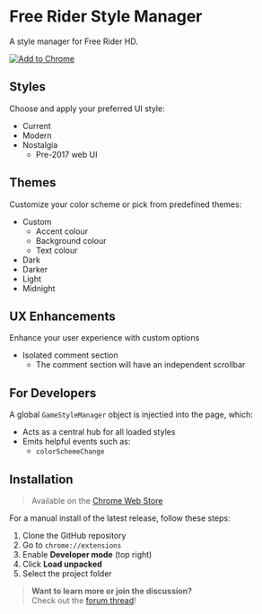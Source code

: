 # Free Rider Style Manager
A style manager for Free Rider HD.

[![Add to Chrome](https://img.shields.io/badge/Add%20to%20Chrome-blue?logo=googlechrome&logoColor=white)](https://chrome.google.com/webstore/detail/dffjfkolkdinkjigjgkkjdmopcaikjja)

## Styles
Choose and apply your preferred UI style:
- Current
- Modern
- Nostalgia
	- Pre-2017 web UI

## Themes
Customize your color scheme or pick from predefined themes:
- Custom
	- Accent colour
	- Background colour
	- Text colour
- Dark
- Darker
- Light
- Midnight

## UX Enhancements
Enhance your user experience with custom options
- Isolated comment section
	- The comment section will have an independent scrollbar

## For Developers
A global `GameStyleManager` object is injectied into the page, which:
- Acts as a central hub for all loaded styles
- Emits helpful events such as:
	- `colorSchemeChange`

## Installation
> Available on the [Chrome Web Store](https://chrome.google.com/webstore/detail/dffjfkolkdinkjigjgkkjdmopcaikjja)

For a manual install of the latest release, follow these steps:
1. Clone the GitHub repository
2. Go to `chrome://extensions`
3. Enable **Developer mode** (top right)
4. Click **Load unpacked**
5. Select the project folder

> **Want to learn more or join the discussion?**  
> Check out the [forum thread](https://community.freeriderhd.com/threads/free-rider-themes.15424/)!